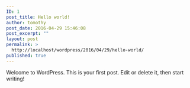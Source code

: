 ```yaml
---
ID: 1
post_title: Hello world!
author: tomothy
post_date: 2016-04-29 15:46:08
post_excerpt: ""
layout: post
permalink: >
  http://localhost/wordpress/2016/04/29/hello-world/
published: true
---
```

Welcome to WordPress. This is your first post. Edit or delete it, then start writing!